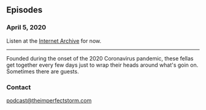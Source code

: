 ## Episodes

### April 5, 2020

Listen at the [Internet Archive](https://archive.org/details/20200405212913) for now. 

---

Founded during the onset of the 2020 Coronavirus pandemic, these fellas get together every
few days just to wrap their heads around what's goin on. Sometimes there are guests.

### Contact

podcast@theimperfectstorm.com
